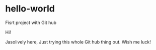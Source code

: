# hello-world
Fisrt project with Git hub

Hi!

Jasolively here, Just  trying this whole Git hub thing out. Wish me luck!
